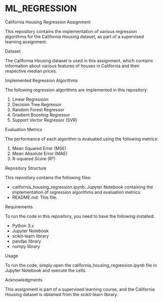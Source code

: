 # ML_REGRESSION

California Housing Regression Assignment

This repository contains the implementation of various regression algorithms for the California Housing dataset, as part of a supervised learning assignment.

Dataset

The California Housing dataset is used in this assignment, which contains information about various features of houses in California and their respective median prices.

Implemented Regression Algorithms

The following regression algorithms are implemented in this repository:

1. Linear Regression
2. Decision Tree Regressor
3. Random Forest Regressor
4. Gradient Boosting Regressor
5. Support Vector Regressor (SVR)

Evaluation Metrics

The performance of each algorithm is evaluated using the following metrics:

1. Mean Squared Error (MSE)
2. Mean Absolute Error (MAE)
3. R-squared Score (R²)

Repository Structure

This repository contains the following files:

- california_housing_regression.ipynb: Jupyter Notebook containing the implementation of regression algorithms and evaluation metrics.
- README.md: This file.

Requirements

To run the code in this repository, you need to have the following installed:

- Python 3.x
- Jupyter Notebook
- scikit-learn library
- pandas library
- numpy library

Usage

To run the code, simply open the california_housing_regression.ipynb file in Jupyter Notebook and execute the cells.

Acknowledgments

This assignment is part of a supervised learning course, and the California Housing dataset is obtained from the scikit-learn library.
